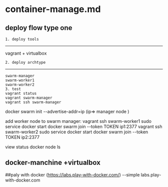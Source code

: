 # container-manage.md

## deploy flow type one 

    1. deploy tools
---
vagrant + virtualbox

    2. deploy archtype
---
    swarm-manager
    swarm-worker1
    swarm-worker2
    3. test 
    vagrant status
    vagrant swarm-manager
    vagrant ssh swarm-manager

docker swarm init --advertise-addr=ip (ip=> manager node )

add worker node to swarm manager:
vagrant ssh swarm-worker1
sudo service docker start
docker swarm join --token TOKEN ip1:2377
vagrant ssh swarm-worker2
sudo service docker start
docker swarm join --token TOKEN ip2:2377

view status
docker node ls

## docker-manchine +virtualbox

##paly with docker (https://labs.play-with-docker.com/) --simple
labs.play-with-docker.com
 


